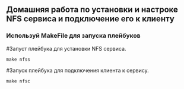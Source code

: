 ## Домашняя работа по установки и настроке NFS сервиса и подключение его к клиенту
### Используй MakeFile для запуска плейбуков

#Запуст плейбука для установки NFS сервиса.
```console
make nfss
```

#Запуск плейбука для подключения клиента к сервису.
```console
make nfsc
```